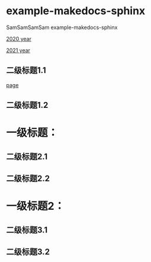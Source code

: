 









# example-makedocs-sphinx

SamSamSamSam example-makedocs-sphinx

[2020 year](2020/index)

[2021 year](2021/index)

## 二级标题1.1

[page](page/contents)

## 二级标题1.2

# 一级标题：

## 二级标题2.1

## 二级标题2.2

# 一级标题2：

## 二级标题3.1

## 二级标题3.2